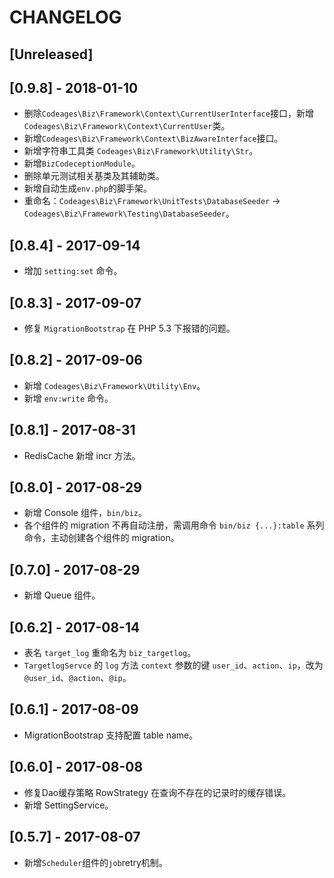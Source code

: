 # CHANGELOG

## [Unreleased]

## [0.9.8] - 2018-01-10

* 删除`Codeages\Biz\Framework\Context\CurrentUserInterface`接口，新增 `Codeages\Biz\Framework\Context\CurrentUser`类。
* 新增`Codeages\Biz\Framework\Context\BizAwareInterface`接口。
* 新增字符串工具类 `Codeages\Biz\Framework\Utility\Str`。
* 新增`BizCodeceptionModule`。
* 删除单元测试相关基类及其辅助类。
* 新增自动生成`env.php`的脚手架。
* 重命名：`Codeages\Biz\Framework\UnitTests\DatabaseSeeder` -> `Codeages\Biz\Framework\Testing\DatabaseSeeder`。

## [0.8.4] - 2017-09-14

* 增加 `setting:set` 命令。

## [0.8.3] - 2017-09-07

* 修复 `MigrationBootstrap` 在 PHP 5.3 下报错的问题。

## [0.8.2] - 2017-09-06

* 新增 `Codeages\Biz\Framework\Utility\Env`。
* 新增 `env:write` 命令。

## [0.8.1] - 2017-08-31

* RedisCache 新增 incr 方法。

## [0.8.0] - 2017-08-29

* 新增 Console 组件，`bin/biz`。
* 各个组件的 migration 不再自动注册，需调用命令 `bin/biz {...}:table` 系列命令，主动创建各个组件的 migration。

## [0.7.0] - 2017-08-29

* 新增 Queue 组件。

## [0.6.2] - 2017-08-14

* 表名 `target_log` 重命名为 `biz_targetlog`。
* `TargetlogServce` 的 `log` 方法 `context` 参数的键 `user_id`、`action`、`ip`，改为 `@user_id`、`@action`、`@ip`。

## [0.6.1] - 2017-08-09

* MigrationBootstrap 支持配置 table name。

## [0.6.0] - 2017-08-08

* 修复Dao缓存策略 RowStrategy 在查询不存在的记录时的缓存错误。
* 新增 SettingService。

## [0.5.7] - 2017-08-07

* 新增`Scheduler`组件的`job`retry机制。